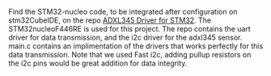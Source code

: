 Find the STM32-nucleo code, to be integrated after configuration on stm32CubeIDE, on the repo [ADXL345 Driver for STM32](https://github.com/WassimHedfi/adxl345-driver-stm32).
The STM32nucleoF446RE is used for this project. 
The repo contains the uart driver for data transmission, and the i2c driver for the adxl345 sensor. main.c contains an implimentation of the drivers that works perfectly for this data transmission. 
Note that we used Fast i2c, adding pullup resistors on the i2c pins would be great addition for data integrity.
